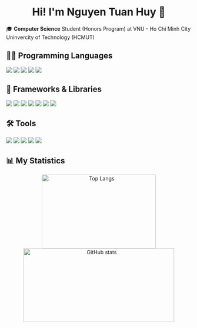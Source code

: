 <h1 align="center">Hi! I'm Nguyen Tuan Huy 👋</h1>

🎓 **Computer Science** Student (Honors Program) at VNU - Ho Chi Minh City Uninvercity of Technology (HCMUT)

## 👨‍💻 **Programming Languages**

<p>
  <img src="https://img.shields.io/badge/Python-3776AB?logo=python&logoColor=fff" />
  <img src="https://img.shields.io/badge/SQL-00758F?logoColor=fff" />
  <img src="https://img.shields.io/badge/C++-%2300599C.svg?logo=c%2B%2B&logoColor=white" />
  <img src="https://img.shields.io/badge/C-00599C?logo=c&logoColor=white" />
  <img src="https://img.shields.io/badge/R-%23276DC3.svg?logo=r&logoColor=white" />
</p>

## 🚀 **Frameworks & Libraries**

<p>
  <img src="https://img.shields.io/badge/NumPy-4DABCF?logo=numpy&logoColor=fff" />
  <img src="https://img.shields.io/badge/Pandas-150458?logo=pandas&logoColor=fff" />
  <img src="https://custom-icon-badges.demolab.com/badge/Matplotlib-71D291?logo=matplotlib&logoColor=fff" />
  <img src="https://img.shields.io/badge/Seaborn-4C72B0?logoColor=fff" />
  <img src="https://img.shields.io/badge/Scikit--learn-F7931E?logoColor=fff" />
  <img src="https://img.shields.io/badge/TensorFlow-ff8f00?logo=tensorflow&logoColor=white" />
  <img src="https://img.shields.io/badge/Flask-000?logo=flask&logoColor=fff" />
</p>

## 🛠 **Tools**

<p>
  <img src="https://custom-icon-badges.demolab.com/badge/Power%20BI-F1C912?logo=power-bi&logoColor=fff" />
  <img src="https://img.shields.io/badge/Google%20Colab-F9AB00?logo=googlecolab&logoColor=fff" />
  <img src="https://img.shields.io/badge/Kaggle-1ABFFF?logoColor=fff" /> 
  <img src="https://custom-icon-badges.demolab.com/badge/Visual%20Studio%20Code-0078d7.svg?logo=vsc&logoColor=white" />
  <img src="https://img.shields.io/badge/GitHub-%23121011.svg?logo=github&logoColor=white" />
</p>

## 📊 **My Statistics**

<p align="center">
    <img src="https://github-readme-stats.vercel.app/api/top-langs/?username=huynguyentuank22&layout=compact&amp;locale=en&amp;bg_color=0d1117&amp;text_color=ffffff&amp;" alt="Top Langs" height="200" width="310">
   <img src="https://github-readme-stats.vercel.app/api?username=huynguyentuank22&show_icons=true&amp;locale=en&amp;bg_color=0d1117&amp;text_color=ffffff&amp;layout=compact" alt="GitHub stats" height="200" width="410">
</p>